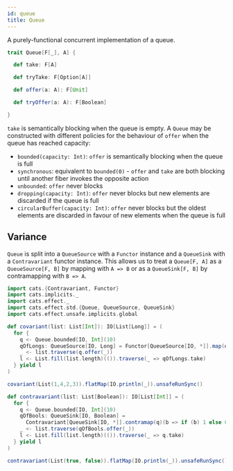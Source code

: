 ```yaml
---
id: queue
title: Queue
---
```


A purely-functional concurrent implementation of a queue.

```scala mdoc
trait Queue[F[_], A] {

  def take: F[A]

  def tryTake: F[Option[A]]

  def offer(a: A): F[Unit]

  def tryOffer(a: A): F[Boolean]

}
```

`take` is semantically blocking when the queue is empty. A `Queue` may be constructed
with different policies for the behaviour of `offer` when the queue has reached
capacity:
- `bounded(capacity: Int)`: `offer` is semantically blocking when the queue is full
- `synchronous`: equivalent to `bounded(0)` - `offer` and `take` are both blocking
  until another fiber invokes the opposite action
- `unbounded`: `offer` never blocks
- `dropping(capacity: Int)`: `offer` never blocks but new elements are discarded if the
  queue is full
- `circularBuffer(capacity: Int)`: `offer` never blocks but the oldest elements are discarded
  in favour of new elements when the queue is full

## Variance

`Queue` is split into a `QueueSource` with a `Functor` instance and a
`QueueSink` with a `Contravariant` functor instance. This allows us to
treat a `Queue[F, A]` as a `QueueSource[F, B]` by mapping with `A => B` 
or as a `QueueSink[F, B]` by contramapping with `B => A`.

```scala mdoc:reset
import cats.{Contravariant, Functor}
import cats.implicits._
import cats.effect._
import cats.effect.std.{Queue, QueueSource, QueueSink}
import cats.effect.unsafe.implicits.global

def covariant(list: List[Int]): IO[List[Long]] = (
  for {
    q <- Queue.bounded[IO, Int](10)
    qOfLongs: QueueSource[IO, Long] = Functor[QueueSource[IO, *]].map(q)(_.toLong)
    _ <- list.traverse(q.offer(_))
    l <- List.fill(list.length)(()).traverse(_ => qOfLongs.take)
  } yield l
)

covariant(List(1,4,2,3)).flatMap(IO.println(_)).unsafeRunSync()

def contravariant(list: List[Boolean]): IO[List[Int]] = (
  for {
    q <- Queue.bounded[IO, Int](10)
    qOfBools: QueueSink[IO, Boolean] =
      Contravariant[QueueSink[IO, *]].contramap(q)(b => if (b) 1 else 0)
    _ <- list.traverse(qOfBools.offer(_))
    l <- List.fill(list.length)(()).traverse(_ => q.take)
  } yield l
)

contravariant(List(true, false)).flatMap(IO.println(_)).unsafeRunSync()
```

